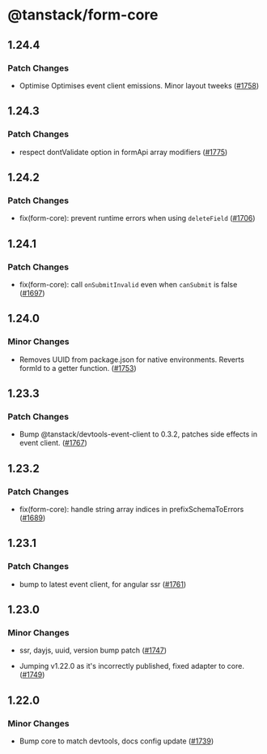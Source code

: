 # @tanstack/form-core

## 1.24.4

### Patch Changes

- Optimise Optimises event client emissions. Minor layout tweeks ([#1758](https://github.com/TanStack/form/pull/1758))

## 1.24.3

### Patch Changes

- respect dontValidate option in formApi array modifiers ([#1775](https://github.com/TanStack/form/pull/1775))

## 1.24.2

### Patch Changes

- fix(form-core): prevent runtime errors when using `deleteField` ([#1706](https://github.com/TanStack/form/pull/1706))

## 1.24.1

### Patch Changes

- fix(form-core): call `onSubmitInvalid` even when `canSubmit` is false ([#1697](https://github.com/TanStack/form/pull/1697))

## 1.24.0

### Minor Changes

- Removes UUID from package.json for native environments. Reverts formId to a getter function. ([#1753](https://github.com/TanStack/form/pull/1753))

## 1.23.3

### Patch Changes

- Bump @tanstack/devtools-event-client to 0.3.2, patches side effects in event client. ([#1767](https://github.com/TanStack/form/pull/1767))

## 1.23.2

### Patch Changes

- fix(form-core): handle string array indices in prefixSchemaToErrors ([#1689](https://github.com/TanStack/form/pull/1689))

## 1.23.1

### Patch Changes

- bump to latest event client, for angular ssr ([#1761](https://github.com/TanStack/form/pull/1761))

## 1.23.0

### Minor Changes

- ssr, dayjs, uuid, version bump patch ([#1747](https://github.com/TanStack/form/pull/1747))

- Jumping v1.22.0 as it's incorrectly published, fixed adapter to core. ([#1749](https://github.com/TanStack/form/pull/1749))

## 1.22.0

### Minor Changes

- Bump core to match devtools, docs config update ([#1739](https://github.com/TanStack/form/pull/1739))
